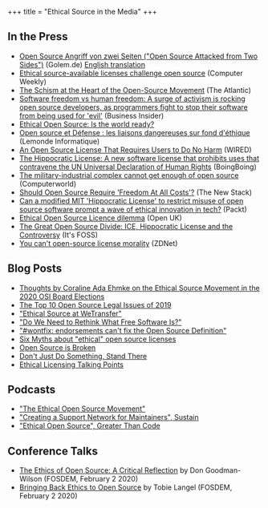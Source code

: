 +++
title = "Ethical Source in the Media"
+++

## In the Press

* [Open Source Angriff von zwei Seiten ("Open Source Attacked from Two Sides")](https://www.golem.de/news/open-source-angriff-von-zwei-seiten-2002-146769.html) (Golem.de) [English translation](https://translate.google.com/translate?sl=auto&tl=en&u=https%3A%2F%2Fwww.golem.de%2Fnews%2Fopen-source-angriff-von-zwei-seiten-2002-146769.html)
* [Ethical source-available licenses challenge open source](https://www.computerweekly.com/blog/Open-Source-Insider/Open-source-licence-series-Tidelift-Ethical-source-available-licenses-challenge-open-source) (Computer Weekly)
* [The Schism at the Heart of the Open-Source Movement](https://www.theatlantic.com/technology/archive/2020/01/ice-contract-github-sparks-developer-protests/604339/) (The Atlantic)
* [Software freedom vs human freedom: A surge of activism is rocking open source developers, as programmers fight to stop their software from being used for 'evil'](https://outline.com/2Bh7JJ) (Business Insider)
* [Ethical Open Source: Is the world ready?](https://www.torkinmanes.com/our-resources/publications-presentations/publication/ethical-open-source-is-the-world-ready)
* [Open source et Défense : les liaisons dangereuses sur fond d'éthique](https://www.lemondeinformatique.fr/actualites/lire-open-source-et-defense-les-liaisons-dangereuses-sur-fond-d-ethique-76658.html) (Lemonde Informatique)
* [An Open Source License That Requires Users to Do No Harm](https://www.wired.com/story/open-source-license-requires-users-do-no-harm/amp) (WIRED)
* [The Hippocratic License: A new software license that prohibits uses that contravene the UN Universal Declaration of Human Rights](https://boingboing.net/2019/10/04/free-vs-open.html) (BoingBoing)
* [The military-industrial complex cannot get enough of open source](https://www.computerworld.com/article/3442240/the-military-industrial-complex-cannot-get-enough-of-open-source.html) (Computerworld)
* [Should Open Source Require 'Freedom At All Costs'?](https://thenewstack.io/this-week-in-programming-should-open-source-require-freedom-at-all-costs/) (The New Stack)
* [Can a modified MIT 'Hippocratic License' to restrict misuse of open source software prompt a wave of ethical innovation in tech?](https://hub.packtpub.com/can-a-modified-mit-hippocratic-license-to-restrict-misuse-of-open-source-software-prompt-a-wave-of-ethical-innovation-in-tech/) (Packt)
* [Ethical Open Source Licence dilemma](https://openuk.uk/ethical-open-source-licence-dilemma-andrew-katz-pro-bono-gc-openuk/) (Open UK)
* [The Great Open Source Divide: ICE, Hippocratic License and the Controversy](https://itsfoss.com/hippocratic-license/) (It's FOSS)
* [You can't open-source license morality](https://www.zdnet.com/article/you-cant-open-source-license-morality/) (ZDNet)

## Blog Posts

* [Thoughts by Coraline Ada Ehmke on the Ethical Source Movement in the 2020 OSI Board Elections](https://where.coraline.codes/blog/ethical-source-osi-elections/)
* [The Top 10 Open Source Legal Issues of 2019](https://www.synopsys.com/blogs/software-security/top-10-open-source-legal-issues-2019/)
* ["Ethical Source at WeTransfer"](https://bastiaan.cc/notes/ethical-source-at-wetransfer/)
* ["Do We Need to Rethink What Free Software Is?"](https://mjg59.dreamwidth.org/52907.html)
* ["#wontfix: endorsements can't fix the Open Source Definition"](https://writing.kemitchell.com/2019/04/23/OSD-wontfix.html)
* [Six Myths about "ethical" open source licenses](https://hackernoon.com/6-myths-about-ethical-open-source-licenses-3bfbd042b1dc)
* [Open Source is Broken](https://medium.com/@degoodmanwilson/open-source-is-broken-d836efbceb4f)
* [Don't Just Do Something, Stand There](https://anonymoushash.vmbrasseur.com/2019/09/22/dont-just-do-something-stand-there/)
* [Ethical Licensing Talking Points](https://talkingpoints.kemitchell.com/ethical-licenses.html)

## Podcasts
* ["The Ethical Open Source Movement"](https://www.greaterthancode.com/the-ethical-open-source-movement)
* ["Creating a Support Network for Maintainers", Sustain](https://sustain.codefund.fm/25)
* ["Ethical Open Source", Greater Than Code](https://www.greaterthancode.com/ethical-open-source)

## Conference Talks
* [The Ethics of Open Source: A Critical Reflection](https://fosdem.org/2020/schedule/event/ethicsoss/) by Don Goodman-Wilson (FOSDEM, February 2 2020)
* [Bringing Back Ethics to Open Source](https://fosdem.org/2020/schedule/event/ethicsbackinoss/) by Tobie Langel (FOSDEM, February 2 2020)
